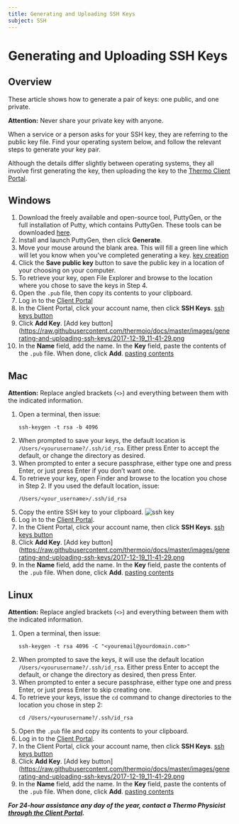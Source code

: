 ```yaml
---
title: Generating and Uploading SSH Keys
subject: SSH
---
```


# Generating and Uploading SSH Keys

## Overview
These article shows how to generate a pair of keys: one public, and one private.

**Attention:** Never share your private key with anyone.

When a service or a person asks for your SSH key, they are referring to the public key file. Find your operating system below, and follow the relevant steps to generate your key pair.

Although the details differ slightly between operating systems, they all involve first generating the key, then uploading the key to the [Thermo Client Portal](https://core.thermo.io/login/).

## Windows
1. Download the freely available and open-source tool, PuttyGen, or the full installation of Putty, which contains PuttyGen. These tools can be downloaded [here](https://www.chiark.greenend.org.uk/~sgtatham/putty/latest.html).
2. Install and launch PuttyGen, then click **Generate**.
3. Move your mouse around the blank area. This will fill a green line which will let you know when you've completed generating a key.
[key creation](https://raw.githubusercontent.com/thermoio/docs/master/images/placeholder.png)
4. Click the **Save public key** button to save the public key in a location of your choosing on your computer.
5. To retrieve your key, open File Explorer and browse to the location where you chose to save the keys in Step 4.
6. Open the `.pub` file, then copy its contents to your clipboard.
7. Log in to the [Client Portal](https://core.thermo.io/login/)
8. In the Client Portal, click your account name, then click **SSH Keys**.
[ssh keys button](https://raw.githubusercontent.com/thermoio/docs/master/images/placeholder.png)
9. Click **Add Key**. 
   [Add key button](https://raw.githubusercontent.com/thermoio/docs/master/images/generating-and-uploading-ssh-keys/2017-12-19_11-41-29.png
10. In the **Name** field, add the name. In the **Key** field, paste the contents of the `.pub` file. When done, click **Add**.
   [pasting contents](https://raw.githubusercontent.com/thermoio/docs/master/images/generating-and-uploading-ssh-keys/2017-12-19_11-38-38.png)

## Mac
**Attention:** Replace angled brackets (`<>`) and everything between them with the indicated information.

1. Open a terminal, then issue:
   ```shell
   ssh-keygen -t rsa -b 4096
   ```
2. When prompted to save your keys, the default location is `/Users/<yourusername?/.ssh/id_rsa`. Either press Enter to accept the default, or change the directory as desired.
3. When prompted to enter a secure passphrase, either type one and press Enter, or just press Enter if you don’t want one.
4. To retrieve your key, open Finder and browse to the location you chose in Step 2. If you used the default location, issue:
   ```shell
   /Users/<your_username>/.ssh/id_rsa
   ```
5. Copy the entire SSH key to your clipboard.
   ![ssh key](https://raw.githubusercontent.com/thermoio/docs/master/images/generating-and-uploading-ssh-keys/2017-11-02_14-53-39.png)
6. Log in to the [Client Portal](https://core.thermo.io/login/).
7. In the Client Portal, click your account name, then click **SSH Keys**.
   [ssh keys button](https://raw.githubusercontent.com/thermoio/docs/master/images/generating-and-uploading-ssh-keys/2017-12-19_11-29-42.png)
8. Click **Add Key**. 
   [Add key button](https://raw.githubusercontent.com/thermoio/docs/master/images/generating-and-uploading-ssh-keys/2017-12-19_11-41-29.png
9. In the **Name** field, add the name. In the **Key** field, paste the contents of the `.pub` file. When done, click **Add**.
   [pasting contents](https://raw.githubusercontent.com/thermoio/docs/master/images/generating-and-uploading-ssh-keys/2017-12-19_11-38-38.png)

## Linux
**Attention:** Replace angled brackets (`<>`) and everything between them with the indicated information.
1. Open a terminal, then issue:
   ```shell
   ssh-keygen -t rsa 4096 -C "<youremail@yourdomain.com>"
   ```
2. When prompted to save the keys, it will use the default location `/Users/<yourusername?/.ssh/id_rsa`. Either press Enter to accept the default, or change the directory as desired, then press Enter.
3. When prompted to enter a secure passphrase, either type one and press Enter, or just press Enter to skip creating one.
4. To retrieve your keys, issue the `cd` command to change directories to the location you chose in step 2:
   ```shell
   cd /Users/<yourusername?/.ssh/id_rsa
   ```
5. Open the `.pub` file and copy its contents to your clipboard.
6. Log in to the [Client Portal](https://core.thermo.io/login/).
7. In the Client Portal, click your account name, then click **SSH Keys**.
   [ssh keys button](https://raw.githubusercontent.com/thermoio/docs/master/images/generating-and-uploading-ssh-keys/2017-12-19_11-29-42.png)
8. Click **Add Key**. 
   [Add key button](https://raw.githubusercontent.com/thermoio/docs/master/images/generating-and-uploading-ssh-keys/2017-12-19_11-41-29.png
9. In the **Name** field, add the name. In the **Key** field, paste the contents of the `.pub` file. When done, click **Add**.
   [pasting contents](https://raw.githubusercontent.com/thermoio/docs/master/images/generating-and-uploading-ssh-keys/2017-12-19_11-38-38.png)

**_For 24-hour assistance any day of the year, contact a Thermo Physicist [through the Client Portal](https://core.thermo.io/login/)._**
